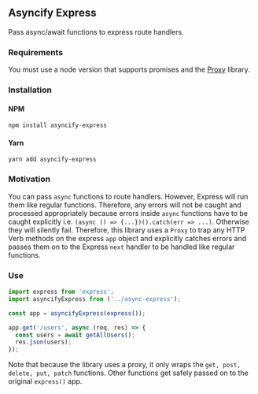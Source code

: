 ## Asyncify Express

Pass async/await functions to express route handlers.

### Requirements

You must use a node version that supports promises and the [Proxy](https://developer.mozilla.org/en-US/docs/Web/JavaScript/Reference/Global_Objects/Proxy) library.

### Installation

#### NPM

```
npm install asyncify-express
```

#### Yarn

```
yarn add asyncify-express
```

### Motivation

You can pass `async` functions to route handlers. However, Express will run them like regular functions. Therefore, any errors will not be caught and processed appropriately because errors inside `async` functions have to be caught explicitly i.e. `(async () => {...})().catch(err => ...)`. Otherwise they will silently fail. Therefore, this library uses a `Proxy` to trap any HTTP Verb methods on the express `app` object and explicitly catches errors and passes them on to the Express `next` handler to be handled like regular functions.


### Use

```javascript
import express from 'express';
import asyncifyExpress from ('../async-express');

const app = asyncifyExpress(express());

app.get('/users', async (req, res) => {
  const users = await getAllUsers();
  res.json(users);
});

```

Note that because the library uses a proxy, it only wraps the `get, post, delete, put, patch` functions. Other functions get safely passed on to the original `express()` app.
